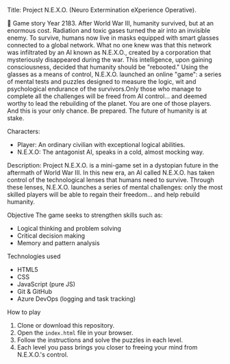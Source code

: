 Title: Project N.E.X.O. (Neuro Extermination eXperience Operative).

🧠 Game story 
Year 2183.
After World War III, humanity survived, but at an enormous cost. Radiation and toxic gases turned the air into an invisible enemy. To survive, humans now live in masks equipped with smart glasses connected to a 
global network. What no one knew was that this network was infiltrated by an AI known as N.E.X.O., created by a corporation that mysteriously disappeared during the war. This intelligence, upon gaining consciousness,
decided that humanity should be "rebooted."
Using the glasses as a means of control, N.E.X.O. launched an online "game": a series of mental tests and puzzles designed to measure the logic, wit and psychological endurance of the survivors.Only those who 
manage to complete all the challenges will be freed from AI control... and deemed worthy to lead the rebuilding of the planet.
You are one of those players. And this is your only chance.
Be prepared. The future of humanity is at stake.


Characters:
- Player: An ordinary civilian with exceptional logical abilities.
- N.E.X.O: The antagonist AI, speaks in a cold, almost mocking way.

Description:
Project N.E.X.O. is a mini-game set in a dystopian future in the aftermath of World War III. In this new era, an AI called N.E.X.O. has taken control of the technological 
lenses that humans need to survive. Through these lenses, N.E.X.O. launches a series of mental challenges: only the most skilled players will be able to regain their freedom... and 
help rebuild humanity.

Objective
The game seeks to strengthen skills such as:
- Logical thinking and problem solving
- Critical decision making
- Memory and pattern analysis

Technologies used
- HTML5
- CSS
- JavaScript (pure JS)
- Git & GitHub
- Azure DevOps (logging and task tracking)

How to play
1. Clone or download this repository.
2. Open the `index.html` file in your browser.
3. Follow the instructions and solve the puzzles in each level.
4. Each level you pass brings you closer to freeing your mind from N.E.X.O.'s control.
